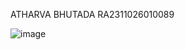 ATHARVA BHUTADA
RA2311026010089

![image](https://github.com/user-attachments/assets/5284023c-b896-4552-b000-10995bf75d8c)
